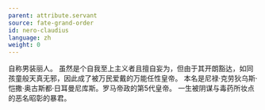 ```yaml
---
parent: attribute.servant
source: fate-grand-order
id: nero-claudius
language: zh
weight: 0
---
```


自称男装丽人。
虽然是个自我至上主义者且擅自妄为，但由于其开朗豁达，如同孩童般天真无邪，因此成了被万民爱戴的万能任性皇帝。
本名是尼禄·克劳狄乌斯·恺撒·奥古斯都·日耳曼尼库斯。罗马帝政的第5代皇帝。
一生被阴谋与毒药所妆点的恶名昭彰的暴君。
